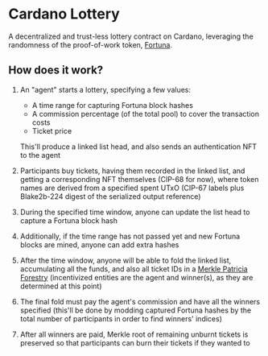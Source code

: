 # Cardano Lottery

A decentralized and trust-less lottery contract on Cardano, leveraging the
randomness of the proof-of-work token, [Fortuna](https://minefortuna.com/).

## How does it work?

1. An "agent" starts a lottery, specifying a few values:
   - A time range for capturing Fortuna block hashes
   - A commission percentage (of the total pool) to cover the transaction costs
   - Ticket price

   This'll produce a linked list head, and also sends an authentication NFT to
   the agent

2. Participants buy tickets, having them recorded in the linked list, and
   getting a corresponding NFT themselves (CIP-68 for now), where token names
   are derived from a specified spent UTxO (CIP-67 labels plus Blake2b-224
   digest of the serialized output reference)

3. During the specified time window, anyone can update the list head to capture
   a Fortuna block hash

4. Additionally, if the time range has not passed yet and new Fortuna blocks are
   mined, anyone can add extra hashes

5. After the time window, anyone will be able to fold the linked list,
   accumulating all the funds, and also all ticket IDs in
   a [Merkle Patricia Forestry](https://github.com/aiken-lang/merkle-patricia-forestry) (incentivized
   entities are the agent and winner(s), as they are determined at this point)

6. The final fold must pay the agent's commission and have all the winners
   specified (this'll be done by modding captured Fortuna hashes by the total
   number of participants in order to find winners' indices)

7. After all winners are paid, Merkle root of remaining unburnt tickets is
   preserved so that participants can burn their tickets if they wanted to
